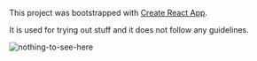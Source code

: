 This project was bootstrapped with [Create React App](https://github.com/facebookincubator/create-react-app).

It is used for trying out stuff and it does not follow any guidelines.

![nothing-to-see-here](https://m.popkey.co/e5ef9b/ygqVx.gif)
